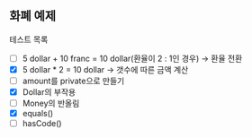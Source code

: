 화폐 예제
----------------

테스트 목록
- [ ] 5 dollar + 10 franc = 10 dollar(환율이 2 : 1인 경우) ->  환율 전환
- [x] 5 dollar * 2 = 10 dollar -> 갯수에 따른 금액 계산
- [ ] amount를 private으로 만들기
- [x] Dollar의 부작용
- [ ] Money의 반올림 
- [x] equals()
- [ ] hasCode()